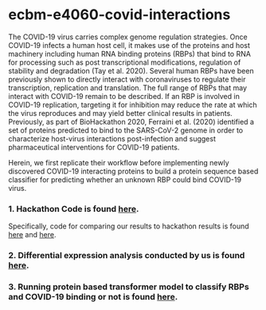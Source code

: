 # ecbm-e4060-covid-interactions 

The COVID-19 virus carries complex genome regulation strategies. Once COVID-19 infects a human host cell, it makes use of the proteins and host machinery including human RNA binding proteins (RBPs) that bind to RNA for processing such as post transcriptional modifications, regulation of stability and degradation (Tay et al. 2020). Several human RBPs have been previously shown to directly interact with coronaviruses to regulate their transcription, replication and translation. The full range of RBPs that may interact with COVID-19 remain to be described. If an RBP is involved in COVID-19 replication, targeting it for inhibition may reduce the rate at which the virus reproduces and may yield better clinical results in patients. Previously, as part of BioHackathon 2020, Ferraini et al. (2020) identified a set of proteins predicted to bind to the SARS-CoV-2 genome in order to characterize host-virus interactions post-infection and suggest pharmaceutical interventions for COVID-19 patients. 

Herein, we first replicate their workflow before implementing newly discovered COVID-19 interacting proteins to build a protein sequence based classifier for predicting whether an unknown RBP could bind COVID-19 virus. 

### 1. Hackathon Code is found [here](hackathon_published).
Specifically, code for comparing our results to hackathon results is found [here](hackathon_published/hackathon_output_analysis.ipynb) and [here](hackathon_published/Hackathon_Analysis.Rmd). 

### 2. Differential expression analysis conducted by us is found [here](differential_expression). 

### 3. Running protein based transformer model to classify RBPs and COVID-19 binding or not is found [here](RBP_classifier_model). 

